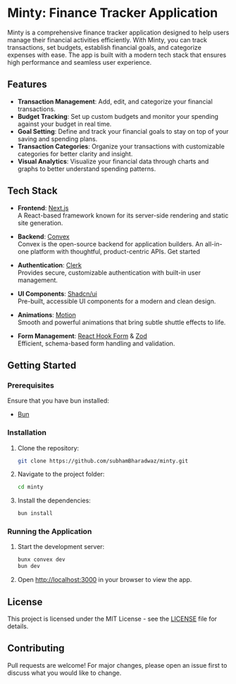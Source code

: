 # Minty: Finance Tracker Application

Minty is a comprehensive finance tracker application designed to help users manage their financial activities efficiently. With Minty, you can track transactions, set budgets, establish financial goals, and categorize expenses with ease. The app is built with a modern tech stack that ensures high performance and seamless user experience.

## Features

- **Transaction Management**: Add, edit, and categorize your financial transactions.
- **Budget Tracking**: Set up custom budgets and monitor your spending against your budget in real time.
- **Goal Setting**: Define and track your financial goals to stay on top of your saving and spending plans.
- **Transaction Categories**: Organize your transactions with customizable categories for better clarity and insight.
- **Visual Analytics**: Visualize your financial data through charts and graphs to better understand spending patterns.

## Tech Stack

- **Frontend**: [Next.js](https://nextjs.org/)  
  A React-based framework known for its server-side rendering and static site generation.
- **Backend**: [Convex](https://www.convex.dev/)  
   Convex is the open-source backend for application builders.
  An all-in-one platform with thoughtful, product-centric APIs.
  Get started
- **Authentication**: [Clerk](https://clerk.com/)  
  Provides secure, customizable authentication with built-in user management.

- **UI Components**: [Shadcn/ui](https://ui.shadcn.com/)  
  Pre-built, accessible UI components for a modern and clean design.

- **Animations**: [Motion](https://www.motion.dev)  
  Smooth and powerful animations that bring subtle shuttle effects to life.

- **Form Management**: [React Hook Form](https://react-hook-form.com/) & [Zod](https://zod.dev/)  
  Efficient, schema-based form handling and validation.

## Getting Started

### Prerequisites

Ensure that you have bun installed:

- [Bun](https://bun.sh/)

### Installation

1. Clone the repository:

   ```bash
   git clone https://github.com/subhamBharadwaz/minty.git
   ```

2. Navigate to the project folder:

   ```bash
   cd minty
   ```

3. Install the dependencies:

   ```bash
   bun install
   ```

### Running the Application

1. Start the development server:

   ```bash
   bunx convex dev
   bun dev
   ```

2. Open [http://localhost:3000](http://localhost:3000) in your browser to view the app.

## License

This project is licensed under the MIT License - see the [LICENSE](https://github.com/subhamBharadwaz/minty/blob/main/LICENSE.md) file for details.

## Contributing

Pull requests are welcome! For major changes, please open an issue first to discuss what you would like to change.
